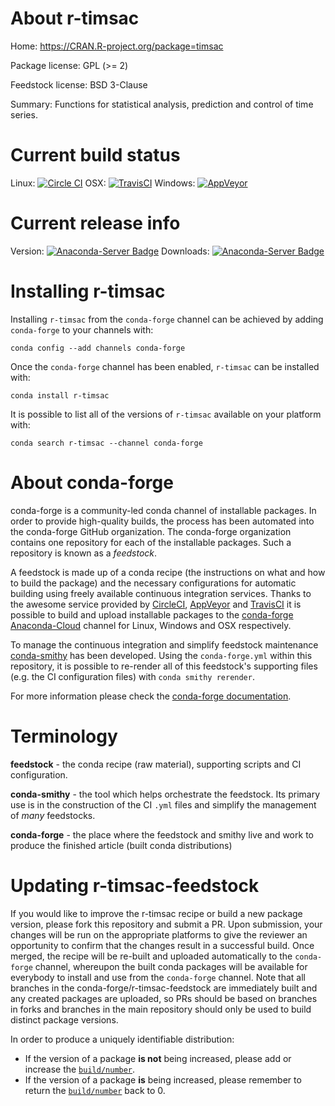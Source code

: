 About r-timsac
==============

Home: https://CRAN.R-project.org/package=timsac

Package license: GPL (>= 2)

Feedstock license: BSD 3-Clause

Summary: Functions for statistical analysis, prediction and control of time series.



Current build status
====================

Linux: [![Circle CI](https://circleci.com/gh/conda-forge/r-timsac-feedstock.svg?style=shield)](https://circleci.com/gh/conda-forge/r-timsac-feedstock)
OSX: [![TravisCI](https://travis-ci.org/conda-forge/r-timsac-feedstock.svg?branch=master)](https://travis-ci.org/conda-forge/r-timsac-feedstock)
Windows: [![AppVeyor](https://ci.appveyor.com/api/projects/status/github/conda-forge/r-timsac-feedstock?svg=True)](https://ci.appveyor.com/project/conda-forge/r-timsac-feedstock/branch/master)

Current release info
====================
Version: [![Anaconda-Server Badge](https://anaconda.org/conda-forge/r-timsac/badges/version.svg)](https://anaconda.org/conda-forge/r-timsac)
Downloads: [![Anaconda-Server Badge](https://anaconda.org/conda-forge/r-timsac/badges/downloads.svg)](https://anaconda.org/conda-forge/r-timsac)

Installing r-timsac
===================

Installing `r-timsac` from the `conda-forge` channel can be achieved by adding `conda-forge` to your channels with:

```
conda config --add channels conda-forge
```

Once the `conda-forge` channel has been enabled, `r-timsac` can be installed with:

```
conda install r-timsac
```

It is possible to list all of the versions of `r-timsac` available on your platform with:

```
conda search r-timsac --channel conda-forge
```


About conda-forge
=================

conda-forge is a community-led conda channel of installable packages.
In order to provide high-quality builds, the process has been automated into the
conda-forge GitHub organization. The conda-forge organization contains one repository
for each of the installable packages. Such a repository is known as a *feedstock*.

A feedstock is made up of a conda recipe (the instructions on what and how to build
the package) and the necessary configurations for automatic building using freely
available continuous integration services. Thanks to the awesome service provided by
[CircleCI](https://circleci.com/), [AppVeyor](http://www.appveyor.com/)
and [TravisCI](https://travis-ci.org/) it is possible to build and upload installable
packages to the [conda-forge](https://anaconda.org/conda-forge)
[Anaconda-Cloud](http://docs.anaconda.org/) channel for Linux, Windows and OSX respectively.

To manage the continuous integration and simplify feedstock maintenance
[conda-smithy](http://github.com/conda-forge/conda-smithy) has been developed.
Using the ``conda-forge.yml`` within this repository, it is possible to re-render all of
this feedstock's supporting files (e.g. the CI configuration files) with ``conda smithy rerender``.

For more information please check the [conda-forge documentation](https://conda-forge.org/docs/).

Terminology
===========

**feedstock** - the conda recipe (raw material), supporting scripts and CI configuration.

**conda-smithy** - the tool which helps orchestrate the feedstock.
                   Its primary use is in the construction of the CI ``.yml`` files
                   and simplify the management of *many* feedstocks.

**conda-forge** - the place where the feedstock and smithy live and work to
                  produce the finished article (built conda distributions)


Updating r-timsac-feedstock
===========================

If you would like to improve the r-timsac recipe or build a new
package version, please fork this repository and submit a PR. Upon submission,
your changes will be run on the appropriate platforms to give the reviewer an
opportunity to confirm that the changes result in a successful build. Once
merged, the recipe will be re-built and uploaded automatically to the
`conda-forge` channel, whereupon the built conda packages will be available for
everybody to install and use from the `conda-forge` channel.
Note that all branches in the conda-forge/r-timsac-feedstock are
immediately built and any created packages are uploaded, so PRs should be based
on branches in forks and branches in the main repository should only be used to
build distinct package versions.

In order to produce a uniquely identifiable distribution:
 * If the version of a package **is not** being increased, please add or increase
   the [``build/number``](http://conda.pydata.org/docs/building/meta-yaml.html#build-number-and-string).
 * If the version of a package **is** being increased, please remember to return
   the [``build/number``](http://conda.pydata.org/docs/building/meta-yaml.html#build-number-and-string)
   back to 0.